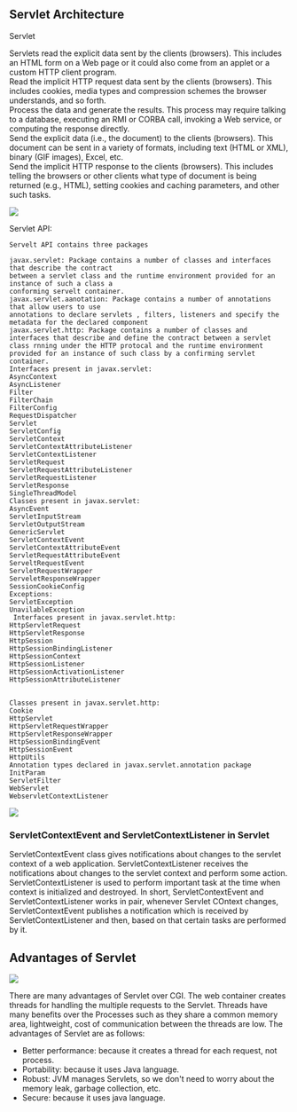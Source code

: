 


## Servlet Architecture



Servlet

Servlets read the explicit data sent by the clients (browsers). This includes an HTML form on a Web page or it could also come from an applet or a custom HTTP client program.  
Read the implicit HTTP request data sent by the clients (browsers). This includes cookies, media types and compression schemes the browser understands, and so forth.  
Process the data and generate the results. This process may require talking to a database, executing an RMI or CORBA call, invoking a Web service, or computing the response directly.  
Send the explicit data (i.e., the document) to the clients (browsers). This document can be sent in a variety of formats, including text (HTML or XML), binary (GIF images), Excel, etc.  
Send the implicit HTTP response to the clients (browsers). This includes telling the browsers or other clients what type of document is being returned (e.g., HTML), setting cookies and caching parameters, and other such tasks.  



![](http://1.bp.blogspot.com/-6msCbYSaQpc/VILmrSILAdI/AAAAAAAAAAs/c6Rt5rglUYI/s1600/Servlet.jpg)
 
Servlet API:
```
Servelt API contains three packages 

javax.servlet: Package contains a number of classes and interfaces that describe the contract 
between a servlet class and the runtime environment provided for an instance of such a class a
conforming servelt container.
javax.servlet.aanotation: Package contains a number of annotations that allow users to use
annotations to declare servlets , filters, listeners and specify the metadata for the declared component
javax.servlet.http: Package contains a number of classes and interfaces that describe and define the contract between a servlet class rnning under the HTTP protocal and the runtime environment provided for an instance of such class by a confirming servlet container.
Interfaces present in javax.servlet:
AsyncContext
AsyncListener
Filter
FilterChain
FilterConfig
RequestDispatcher
Servlet
ServletConfig
ServletContext
ServletContextAttributeListener
ServletContextListener
ServletRequest
ServletRequestAttributeListener
ServletRequestListener
ServletResponse
SingleThreadModel
Classes present in javax.servlet:
AsyncEvent
ServletInputStream
ServletOutputStream
GenericServlet
ServletContextEvent
ServletContextAttributeEvent
ServletRequestAttributeEvent
ServeltRequestEvent
ServletRequestWrapper
ServeletResponseWrapper
SessionCookieConfig
Exceptions:
ServletException
UnavilableException
 Interfaces present in javax.servlet.http:  
HttpServletRequest 
HttpServletResponse
HttpSession
HttpSessionBindingListener
HttpSessionContext
HttpSessionListener
HttpSessionActivationListener
HttpSessionAttributeListener

 
Classes present in javax.servlet.http:
Cookie
HttpServlet
HttpServletRequestWrapper
HttpServletResponseWrapper
HttpSessionBindingEvent
HttpSessionEvent
HttpUtils
Annotation types declared in javax.servlet.annotation package
InitParam
ServletFilter
WebServlet
WebservletContextListener
```

![](http://3.bp.blogspot.com/-u0kCh2SOXAc/VIL4PA04XKI/AAAAAAAAABQ/uGvFhBHsu4s/s1600/Servlet1.jpg)

### ServletContextEvent and ServletContextListener in Servlet
ServletContextEvent class gives notifications about changes to the servlet context of a web application. ServletContextListener receives the notifications about changes to the servlet context and perform some action. ServletContextListener is used to perform important task at the time when context is initialized and destroyed. In short, ServletContextEvent and ServletContextListener works in pair, whenever Servlet COntext changes, ServletContextEvent publishes a notification which is received by ServletContextListener and then, based on that certain tasks are performed by it.

## Advantages of Servlet

![](https://static.javatpoint.com/images/servlet.JPG)

There are many advantages of Servlet over CGI. The web container creates threads for handling the multiple requests to the Servlet. Threads have many benefits over the Processes such as they share a common memory area, lightweight, cost of communication between the threads are low. The advantages of Servlet are as follows:

- Better performance: because it creates a thread for each request, not process.
- Portability: because it uses Java language.
- Robust: JVM manages Servlets, so we don't need to worry about the memory leak, garbage collection, etc.
- Secure: because it uses java language.

